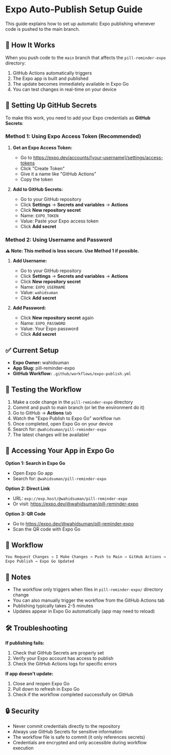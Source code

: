 # Expo Auto-Publish Setup Guide

This guide explains how to set up automatic Expo publishing whenever code is pushed to the main branch.

## 🎯 How It Works

When you push code to the `main` branch that affects the `pill-reminder-expo` directory:
1. GitHub Actions automatically triggers
2. The Expo app is built and published
3. The update becomes immediately available in Expo Go
4. You can test changes in real-time on your device

## 🔐 Setting Up GitHub Secrets

To make this work, you need to add your Expo credentials as **GitHub Secrets**:

### Method 1: Using Expo Access Token (Recommended)

1. **Get an Expo Access Token:**
   - Go to https://expo.dev/accounts/[your-username]/settings/access-tokens
   - Click "Create Token"
   - Give it a name like "GitHub Actions"
   - Copy the token

2. **Add to GitHub Secrets:**
   - Go to your GitHub repository
   - Click **Settings** → **Secrets and variables** → **Actions**
   - Click **New repository secret**
   - Name: `EXPO_TOKEN`
   - Value: Paste your Expo access token
   - Click **Add secret**

### Method 2: Using Username and Password

**⚠️ Note: This method is less secure. Use Method 1 if possible.**

1. **Add Username:**
   - Go to your GitHub repository
   - Click **Settings** → **Secrets and variables** → **Actions**
   - Click **New repository secret**
   - Name: `EXPO_USERNAME`
   - Value: `wahidsuman`
   - Click **Add secret**

2. **Add Password:**
   - Click **New repository secret** again
   - Name: `EXPO_PASSWORD`
   - Value: Your Expo password
   - Click **Add secret**

## ✅ Current Setup

- **Expo Owner:** wahidsuman
- **App Slug:** pill-reminder-expo
- **GitHub Workflow:** `.github/workflows/expo-publish.yml`

## 🚀 Testing the Workflow

1. Make a code change in the `pill-reminder-expo` directory
2. Commit and push to main branch (or let the environment do it)
3. Go to GitHub → **Actions** tab
4. Watch the "Expo Publish to Expo Go" workflow run
5. Once completed, open Expo Go on your device
6. Search for: `@wahidsuman/pill-reminder-expo`
7. The latest changes will be available!

## 📱 Accessing Your App in Expo Go

**Option 1: Search in Expo Go**
- Open Expo Go app
- Search for: `@wahidsuman/pill-reminder-expo`

**Option 2: Direct Link**
- URL: `exp://exp.host/@wahidsuman/pill-reminder-expo`
- Or visit: https://expo.dev/@wahidsuman/pill-reminder-expo

**Option 3: QR Code**
- Go to https://expo.dev/@wahidsuman/pill-reminder-expo
- Scan the QR code with Expo Go

## 🔄 Workflow

```
You Request Changes → I Make Changes → Push to Main → GitHub Actions → Expo Publish → Expo Go Updated
```

## 📝 Notes

- The workflow only triggers when files in `pill-reminder-expo/` directory change
- You can also manually trigger the workflow from the GitHub Actions tab
- Publishing typically takes 2-5 minutes
- Updates appear in Expo Go automatically (app may need to reload)

## 🛠 Troubleshooting

**If publishing fails:**
1. Check that GitHub Secrets are properly set
2. Verify your Expo account has access to publish
3. Check the GitHub Actions logs for specific errors

**If app doesn't update:**
1. Close and reopen Expo Go
2. Pull down to refresh in Expo Go
3. Check if the workflow completed successfully on GitHub

## 🔒 Security

- Never commit credentials directly to the repository
- Always use GitHub Secrets for sensitive information
- The workflow file is safe to commit (it only references secrets)
- Credentials are encrypted and only accessible during workflow execution
